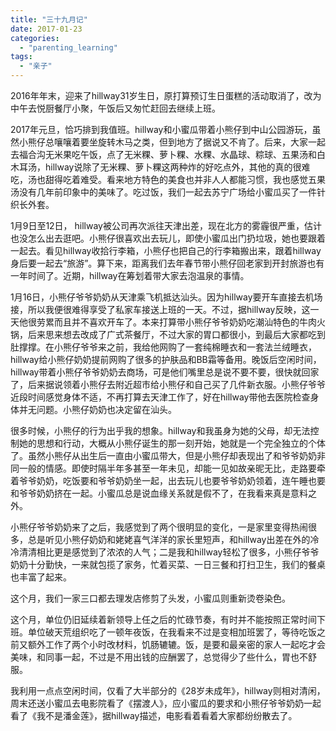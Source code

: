 ```yaml
---
title: "三十九月记"
date: 2017-01-23
categories: 
  - "parenting_learning"
tags: 
  - "亲子"
---
```


2016年年末，迎来了hillway31岁生日，原打算预订生日蛋糕的活动取消了，改为中午去悦厨餐厅小聚，午饭后又匆忙赶回去继续上班。

2017年元旦，恰巧排到我值班。hillway和小蜜瓜带着小熊仔到中山公园游玩，虽然小熊仔总嚷嚷着要坐旋转木马之类，但到地方了据说又不肯了。后来，大家一起去福合沟无米果吃午饭，点了无米粿、萝卜粿、水粿、水晶球、粽球、五果汤和白木耳汤，hillway说除了无米粿、萝卜粿这两种炸的好吃点外，其他的真的很难吃，汤也甜得吃着难受。看来地方特色的美食也并非人人都能习惯，我也感觉五果汤没有几年前印象中的美味了。吃过饭，我们一起去苏宁广场给小蜜瓜买了一件针织长外套。

1月9日至12日， hillway被公司再次派往天津出差，现在北方的雾霾很严重，估计也没怎么出去逛吧。小熊仔很喜欢出去玩儿，即使小蜜瓜出门扔垃圾，她也要跟着一起去。看见hillway收拾行李箱，小熊仔也把自己的行李箱搬出来，跟着hillway身后要一起去“旅游”。算下来，距离我们去年春节带小熊仔回老家到开封旅游也有一年时间了。近期，hillway在筹划着带大家去泡温泉的事情。

1月16日，小熊仔爷爷奶奶从天津乘飞机抵达汕头。因为hillway要开车直接去机场接，所以我便很难得享受了私家车接送上班的一天。不过，据hillway反映，这一天他很劳累而且并不喜欢开车了。本来打算带小熊仔爷爷奶奶吃潮汕特色的牛肉火锅，后来思来想去改成了广式茶餐厅，不过大家的胃口都很小，到最后大家都吃到肚撑撑。在小熊仔爷爷来之前，我给他网购了一套纯棉睡衣和一套法兰绒睡衣，hillway给小熊仔奶奶提前网购了很多的护肤品和BB霜等备用。晚饭后空闲时间，hillway带着小熊仔爷爷奶奶去商场，可是他们嘴里总是说不要不要，很快就回家了，后来据说领着小熊仔去附近超市给小熊仔和自己买了几件新衣服。小熊仔爷爷近段时间感觉身体不适，不再打算去天津工作了，好在hillway带他去医院检查身体并无问题。小熊仔奶奶也决定留在汕头。

很多时候，小熊仔的行为出乎我的想象。hillway和我虽身为她的父母，却无法控制她的思想和行动，大概从小熊仔诞生的那一刻开始，她就是一个完全独立的个体了。虽然小熊仔从出生后一直由小蜜瓜带大，但是小熊仔却表现出了和爷爷奶奶非同一般的情感。即使时隔半年多甚至一年未见，却能一见如故亲昵无比，走路要牵着爷爷奶奶，吃饭要和爷爷奶奶坐一起，出去玩儿也要爷爷奶奶领着，连午睡也要和爷爷奶奶挤在一起。小蜜瓜总是说血缘关系就是假不了，在我看来真是意料之外。

小熊仔爷爷奶奶来了之后，我感觉到了两个很明显的变化，一是家里变得热闹很多，总是听见小熊仔奶奶和姥姥喜气洋洋的家长里短声，和hillway出差在外的冷冷清清相比更是感觉到了浓浓的人气；二是我和hillway轻松了很多，小熊仔爷爷奶奶十分勤快，一来就包揽了家务，忙着买菜、一日三餐和打扫卫生，我们的餐桌也丰富了起来。

这个月，我们一家三口都去理发店修剪了头发，小蜜瓜则重新烫卷染色。

这个月，单位仍旧延续着新领导上任之后的忙碌节奏，有时并不能按照正常时间下班。单位破天荒组织吃了一顿年夜饭，在我看来不过是变相加班罢了，等待吃饭之前又额外工作了两个小时改材料，饥肠辘辘。饭，是要和最亲密的家人一起吃才会美味，和同事一起，不过是不用出钱的应酬罢了，总觉得少了些什么，胃也不舒服。

我利用一点点空闲时间，仅看了大半部分的《28岁未成年》，hillway则相对清闲，周末还送小蜜瓜去电影院看了《摆渡人》，应小蜜瓜的要求和小熊仔爷爷奶奶一起看了《我不是潘金莲》，据hillway描述，电影看着看着大家都纷纷散去了。
